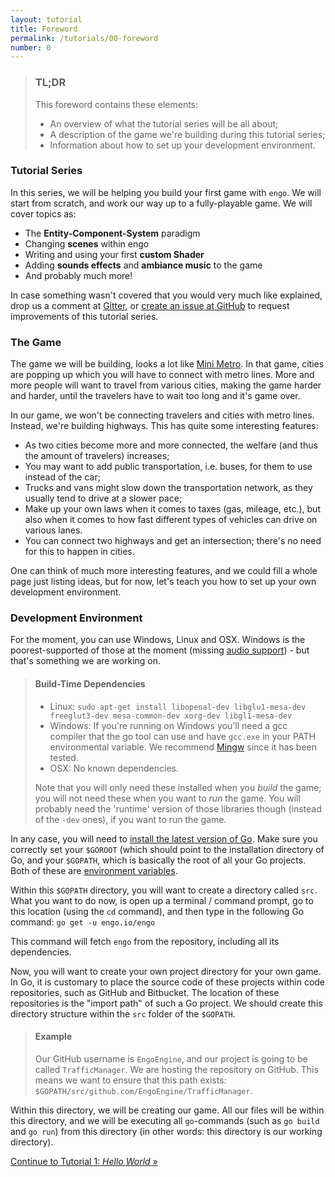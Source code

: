 ```yaml
---
layout: tutorial
title: Foreword
permalink: /tutorials/00-foreword
number: 0
---
```


> ### TL;DR
> This foreword contains these elements:
>
> * An overview of what the tutorial series will be all about;
> * A description of the game we're building during this tutorial series;
> * Information about how to set up your development environment. 

### Tutorial Series

In this series, we will be helping you build your first game with `engo`. We will start from scratch, and work
our way up to a fully-playable game. We will cover topics as:

* The **Entity-Component-System** paradigm
* Changing **scenes** within engo
* Writing and using your first **custom Shader**
* Adding **sounds effects** and **ambiance music** to the game
* And probably much more!

In case something wasn't covered that you would very much like explained, drop us a comment at 
[Gitter](https://gitter.im/EngoEngine/engo), or [create an issue at 
GitHub](https://github.com/EngoEngine/engoengine.github.io/issues/new) to request improvements of this tutorial series.  

### The Game
The game we will be building, looks a lot like [Mini Metro](http://store.steampowered.com/app/287980/). In that game, 
cities are popping up which you will have to connect with metro lines. More and more people will want to travel from
various cities, making the game harder and harder, until the travelers have to wait too long and it's game over. 

In our game, we won't be connecting travelers and cities with metro lines. Instead, we're building highways. This has
quite some interesting features:

* As two cities become more and more connected, the welfare (and thus the amount of travelers) increases;
* You may want to add public transportation, i.e. buses, for them to use instead of the car;
* Trucks and vans might slow down the transportation network, as they usually tend to drive at a slower pace;
* Make up your own laws when it comes to taxes (gas, mileage, etc.), but also when it comes to how fast different
types of vehicles can drive on various lanes. 
* You can connect two highways and get an intersection; there's no need for this to happen in cities.

One can think of much more interesting features, and we could fill a whole page just listing ideas, but for now, let's
teach you how to set up your own development environment. 

### Development Environment
For the moment, you can use Windows, Linux and OSX. Windows is the poorest-supported of those
at the moment (missing [audio support](https://github.com/EngoEngine/engo/issues/174)) - but that's something we are 
working on. 

> #### Build-Time Dependencies
> * Linux: `sudo apt-get install libopenal-dev libglu1-mesa-dev freeglut3-dev mesa-common-dev xorg-dev libgl1-mesa-dev`
> * Windows: If you're running on Windows you'll need a gcc compiler that the go tool can use and have `gcc.exe` in your PATH environmental variable. We recommend [Mingw](http://mingw-w64.org/doku.php/start) since it has been tested.
> * OSX: No known dependencies.
>
> Note that you will only need these installed when you *build* the game; you will not need these when you want to
> *run* the game. You will probably need the 'runtime' version of those libraries though (instead of the `-dev` ones),
> if you want to run the game. 
 
In any case, you will need to [install the latest version of Go](https://golang.org/dl/). Make sure you 
correctly set your `$GOROOT` (which should point to the installation directory of Go, and your `$GOPATH`, which is
basically the root of all your Go projects. Both of these are 
[environment variables](https://en.wikipedia.org/wiki/Environment_variable). 

Within this `$GOPATH` directory, you will want to create a directory called `src`. What you want to do now, is open
up a terminal / command prompt, go to this location (using the `cd` command), and then type in the following Go command:
`go get -u engo.io/engo`

This command will fetch `engo` from the repository, including all its dependencies. 

Now, you will want to create your own project directory for your own game. In Go, it is customary to place the source code
of these projects within code repositories, such as GitHub and Bitbucket. The location of these 
repositories is the "import path" of such a Go project. We should create this directory structure within the `src`
folder of the `$GOPATH`. 

> #### Example
> Our GitHub username is `EngoEngine`, and our project is going to be called `TrafficManager`. We are hosting the repository on 
> GitHub. This means we want to ensure that this path exists: `$GOPATH/src/github.com/EngoEngine/TrafficManager`. 

Within this directory, we will be creating our game. All our files will be within this directory, and we will be 
executing all `go`-commands (such as `go build` and `go run`) from this directory (in other words: this directory
is our working directory). 

<div class="button-group stacked">
<a class="button" href="/tutorials/01-hello-world">Continue to Tutorial 1: <i>Hello World</i> &raquo;</a>
</div>
